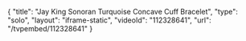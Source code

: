 {
    "title": "Jay King Sonoran Turquoise Concave Cuff Bracelet",
    "type": "solo",
    "layout": "iframe-static",
    "videoId": "112328641",
    "url": "\/tvpembed\/112328641"
}